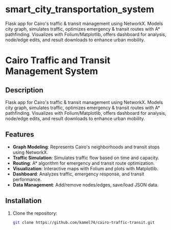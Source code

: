 # smart_city_transportation_system
Flask app for Cairo's traffic &amp; transit management using NetworkX. Models city graph, simulates traffic, optimizes emergency &amp; transit routes with A* pathfinding. Visualizes with Folium/Matplotlib, offers dashboard for analysis, node/edge edits, and result downloads to enhance urban mobility.
# Cairo Traffic and Transit Management System

## Description
Flask app for Cairo's traffic & transit management using NetworkX. Models city graph, simulates traffic, optimizes emergency & transit routes with A* pathfinding. Visualizes with Folium/Matplotlib, offers dashboard for analysis, node/edge edits, and result downloads to enhance urban mobility.

## Features
- **Graph Modeling**: Represents Cairo's neighborhoods and transit stops using NetworkX.
- **Traffic Simulation**: Simulates traffic flow based on time and capacity.
- **Routing**: A* algorithm for emergency and transit route optimization.
- **Visualization**: Interactive maps with Folium and plots with Matplotlib.
- **Dashboard**: Analyzes traffic, emergency response, and transit performance.
- **Data Management**: Add/remove nodes/edges, save/load JSON data.

## Installation
1. Clone the repository:
   ```bash
   git clone https://github.com/kamel74/cairo-traffic-transit.git
